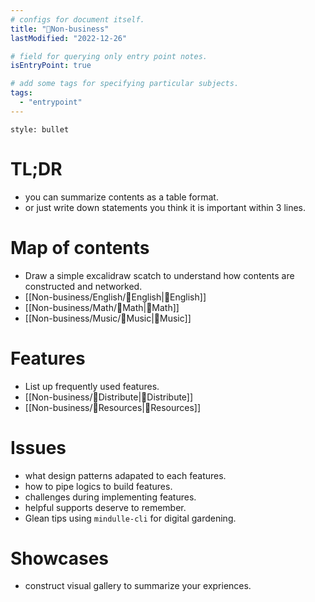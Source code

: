 ```yaml
---
# configs for document itself.
title: "🎉Non-business"
lastModified: "2022-12-26"

# field for querying only entry point notes.
isEntryPoint: true

# add some tags for specifying particular subjects.
tags:
  - "entrypoint"
---
```

```toc
style: bullet
```

# TL;DR
- you can summarize contents as a table format.
- or just write down statements you think it is important within 3 lines.

# Map of contents
- Draw a simple excalidraw scatch to understand how contents are constructed and networked.
- [[Non-business/English/🎉English|🎉English]]
- [[Non-business/Math/🎉Math|🎉Math]]
- [[Non-business/Music/🎉Music|🎉Music]]

# Features
- List up frequently used features.
- [[Non-business/🌱Distribute|🌱Distribute]]
- [[Non-business/🚚Resources|🚚Resources]]

# Issues
- what design patterns adapated to each features.
- how to pipe logics to build features.
- challenges during implementing features.
- helpful supports deserve to remember.
- Glean tips using `mindulle-cli` for digital gardening.

# Showcases
- construct visual gallery to summarize your expriences.
